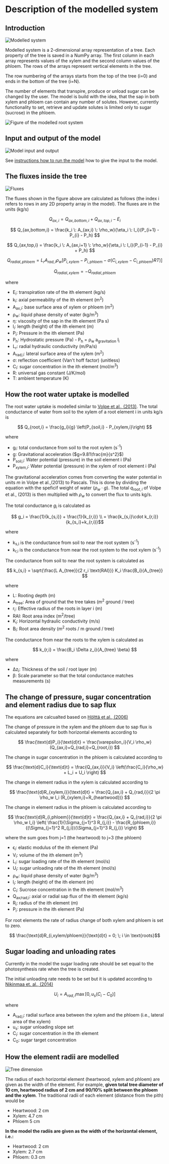 Description of the modelled system
==================================

Introduction
------------

![Modelled system](./_static/modelled_system.png "modelled system")


Modelled system is a 2-dimensional array representation of a tree. Each property of the tree is saved in a NumPy array. 
The first column in each array represents values of the xylem and the second column values of the phloem. 
The rows of the arrays represent vertical elements in the tree. 

The row numbering of the arrays starts from the top of the tree (i=0) and ends in the bottom of the tree (i=N).

The number of elements that transpire, produce or unload sugar can be changed by the user. The model is build with the idea, that the sap in both xylem and phloem can contain any number of solutes. However, currently functionality to set, retrieve and update solutes is limited only to sugar (sucrose) in the phloem.

![Figure of the modelled root system](./_static/modelled_root_system.png)

Input and output of the model
-----------------------------
![Model input and output](./_static/model_input_output.png "model input and output")

See [instructions how to run the model](instructions_to_run.md) how to give the input to the model.

The fluxes inside the tree
-------------------------------------------------------------------------------

![Fluxes](./_static/fluxes.png "calculated fluxes in the model")

The fluxes shown in the figure above are calculated as follows (the index i refers to rows in any 2D property array in the model). The fluxes are in the units (kg/s)

$$ Q_{ax,i} = Q_{ax,bottom,i} + Q_{ax,top,i} - E_i$$

$$ Q_{ax,bottom,i} = \frac{k_i \: A_{ax,i} \: \rho_w}{\eta_i \: l_i}(P_{i+1} - P_{i} - P_h) $$

$$ Q_{ax,top,i} = \frac{k_i \: A_{ax,i+1} \: \rho_w}{\eta_i \: l_i}(P_{i-1} - P_{i} + P_h) $$

$$ Q_{radial,phloem} = L_r A_{rad,i} \rho_{w} [P_{i,xylem} - P_{i,phloem} - \sigma(C_{i,xylem} - C_{i,phloem}) R T)] $$

$$ Q_{radial,xylem} = -Q_{radial,phloem} $$

where

* E<sub>i</sub>: transpiration rate of the ith element (kg/s)
* k<sub>i</sub>: axial permeability of the ith element (m<sup>2</sup>)
* A<sub>ax,i</sub>: base surface area of xylem or phloem (m<sup>2</sup>)
* &rho;<sub>w</sub>: liquid phase density of water (kg/m<sup>3</sup>)
* &eta;: viscosity of the sap in the ith element (Pa s)
* l<sub>i</sub>: length (height) of the ith element (m)
* P<sub>i</sub>: Pressure in the ith element (Pa)
* P<sub>h</sub>: Hydrostatic pressure (Pa) - P<sub>h</sub> = &rho;<sub>w</sub> a<sub>gravitation</sub> l<sub>i</sub>
* L<sub>r</sub>: radial hydraulic conductivity (m/Pa/s)
* A<sub>rad,i</sub>: lateral surface area of the xylem (m<sup>2</sup>)
* &sigma;: reflection coefficient (Van't hoff factor) (unitless)
* C<sub>i</sub>: sugar concentration in the ith element (mol/m<sup>3</sup>)
* R: universal gas constant (J/K/mol)
* T: ambient temperature (K)

How the root water uptake is modelled
-------------------------------------------------
The root water uptake is modelled similar to [Volpe et al., (2013)](https://doi.org/10.1016/j.advwatres.2013.07.008). The total conductance of water from soil to the xylem of a root element i in units kg/s is

$$ Q_{root,i} = \frac{g_i}{g} \left(P_{soil,i} - P_{xylem,i}\right) $$

where
* g<sub>i</sub>: total conductance from soil to the root xylem (s<sup>-1</sup>)
* g: Gravitational acceleration ($g=9.81\frac{m}{s^2}$)
* P<sub>soil,i</sub>: Water potential (pressure) in the soil element i (Pa)
* P<sub>xylem,i</sub>: Water potential (pressure) in the xylem of root element i (Pa)

The gravitational acceleration comes from converting the water potential in units $m$ in Volpe et al.,(2013) to Pascals.  This is done by dividing the equation with the speficif weight of water ($\rho_w \cdot g$). The total $q_{root,i}$ of Volpe et al., (2013) is then multiplied with $\rho_w$ to convert the flux to units kg/s.

The total conductance $g_i$ is calculated as

$$ g_i = \frac{1}{k_{s,i}} + \frac{1}{k_{r,i}} \\ = \frac{k_{s,i}\cdot k_{r,i}}{k_{s_i}+k_{r,i}}$$

where

* k<sub>s,i</sub> is the conductance from soil to near the root system (s<sup>-1</sup>)
* k<sub>r,i</sub> is the conductance from near the root system to the root xylem (s<sup>-1</sup>)

The conductance from soil to near the root system is calculated as

$$ k_{s,i} = \sqrt{\frac{L A_{tree}}{2 r_i \text{RAI}}} K_i \frac{B_i}{A_{tree}} $$

where
* L: Rooting depth (m)
* A<sub>tree</sub>: Area of ground that the tree takes (m<sup>2</sup> ground / tree)
* r<sub>i</sub>: Effective radius of the roots in layer i (m)
* RAI: Root area index (m<sup>2</sup>/tree)
* K<sub>i</sub>: Horizontal hydraulic conductivity (m/s)
* B<sub>i</sub>: Root area density (m<sup>2</sup> roots / m ground / tree)

The conductance from near the roots to the xylem is calculated as

$$ k_{r,i} = \frac{B_i \Delta z_i}{A_{tree} \beta} $$

where

* &Delta;z<sub>i</sub>: Thickness of the soil / root layer (m)
* &beta;: Scale parameter so that the total conductance matches measurements (s)

The change of pressure, sugar concentration and element radius due to sap flux
------------------------------------------------------------------------------
The equations are calcualted based on [Hölttä et al., (2006)](https://link.springer.com/article/10.1007/s00468-005-0014-6)

The change of pressure in the xylem and the phloem due to sap flux is calculated separately for both horizontal elements according to

$$ \frac{\text{d}P_i}{\text{d}t} = \frac{\varepsilon_i}{V_i \rho_w}(Q_{ax,i}+Q_{rad,i}+Q_{root,i}) $$

The change in sugar concentration in the phloem is calculated according to

$$ \frac{\text{d}C_i}{\text{d}t} = \frac{Q_{ax,i}}{V_i} \left(\frac{C_i}{\rho_w} + L_i + U_i \right) $$

The change in element radius in the xylem is calculated according to

$$ \frac{\text{d}R_{xylem,i}}{\text{d}t} = \frac{Q_{ax,i} + Q_{rad,i}}{2 \pi \rho_w l_i (R_{xylem,i}+R_{heartwood})} $$

The change in element radius in the phloem is calculated according to

$$ \frac{\text{d}R_{i,phloem}}{\text{d}t} = \frac{Q_{ax,i} + Q_{rad,i}}{2 \pi \rho_w l_i} \left( \frac{1}{\Sigma_{j=1}^3 R_{j,i}} - \frac{R_{phloem,i}}{(\Sigma_{j=1}^2 R_{j,i})(\Sigma_{j=1}^3 R_{j,i}} \right) $$

where the sum goes from j=1 (the heartwood) to j=3 (the phloem)

* &varepsilon;<sub>i</sub>: elastic modulus of the ith element (Pa)
* V<sub>i</sub>: volume of the ith element (m<sup>3</sup>)
* L<sub>i</sub>: sugar loading rate of the ith element (mol/s)
* U<sub>i</sub>: sugar unloading rate of the ith element (mol/s)
* &rho;<sub>w</sub>: liquid phase density of water (kg/m<sup>3</sup>)
* l<sub>i</sub>: length (height) of the ith element (m)
* C<sub>i</sub>: Sucrose concentration in the ith element (mol/m<sup>3</sup>)
* Q<sub>ax/rad,i</sub>: axial or radial sap flux of the ith element (kg/s)
* R<sub>i</sub>: radius of the ith element (m)
* P<sub>i</sub>: pressure in the ith element (Pa)

For root elements the rate of radius change of both xylem and phloem is set to zero.

$$ \frac{\text{d}R_{i,xylem/phloem}}{\text{d}t} = 0; \; i \in \text{roots}$$

Sugar loading and unloading rates
---------------------------------

Currently in the model the sugar loading rate should be set equal to the photosynthesis rate when the tree is created.

The initial unloading rate needs to be set but it is updated according to
[Nikinmaa et. al., (2014)](https://academic.oup.com/aob/article/114/4/653/2769025)

$$ U_i = A_{rad,i} \max{ [0, u_s (C_i - C_0)]}$$

where

* A<sub>rad,i</sub>: radial surface area between the xylem and the phloem (i.e., lateral area of the xylem)
* u<sub>s</sub>: sugar unloading slope set
* C<sub>i</sub>: sugar concentration in the ith element
* C<sub>0</sub>: sugar target concentration


How the element radii are modelled
-------------------------------------------------
![Tree dimension](./_static/tree.png "definition of tree radii")

The radius of each horizontal element (heartwood, xylem and phloem) are given as the width of the element.
For example, **given total tree diameter of 10 cm, heartwood radius of 2 cm and 90/10% split between the phloem
and the xylem**. The traditional radii of each element (distance from the pith) would be
* Heartwood: 2 cm
* Xylem: 4.7 cm
* Phloem 5 cm

**In the model the radiis are given as the width of the horizontal element, i.e.:**
* Heartwood: 2 cm
* Xylem: 2.7 cm
* Phloem: 0.3 cm